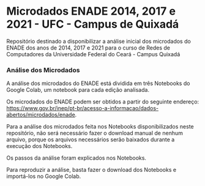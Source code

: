 # **Microdados ENADE 2014, 2017 e 2021 - UFC - Campus de Quixadá**

Repositório destinado a disponibilizar a análise inicial dos microdados do ENADE dos anos de 2014, 2017 e 2021 para o curso de Redes de Computadores da Universidade Federal do Ceará - Campus Quixadá

### **Análise dos Microdados**

A análise dos microdados do ENADE está dividida em três Notebooks do Google Colab, um notebook para cada edição analisada.

Os microdados do ENADE podem ser obtidos a partir do seguinte endereço: https://www.gov.br/inep/pt-br/acesso-a-informacao/dados-abertos/microdados/enade.

Para a análise dos microdados feita nos Notebooks disponibilizados neste repositório, não será necessário fazer o download manual de nenhum arquivo, porque os arquivos necessários serão baixados durante a execução dos Notebooks.

Os passos da análise foram explicados nos Notebooks.

Para reproduzir a análise, basta fazer o download dos Notebooks e importá-los no Google Colab.
